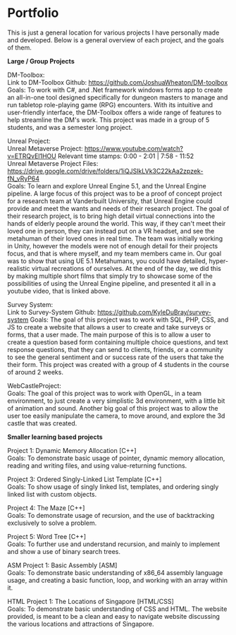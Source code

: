 # Portfolio</br>
This is just a general location for various projects I have personally made and developed. Below is a general overview of each project, and the goals of them.

<strong>Large / Group Projects</strong>

DM-Toolbox:</br>
Link to DM-Toolbox Github: https://github.com/JoshuaWheaton/DM-toolbox </br>
Goals: To work with C#, and .Net framework windows forms app to create an all-in-one tool designed specifically for dungeon masters to manage and run tabletop role-playing game (RPG) encounters. With its intuitive and user-friendly interface, the DM-Toolbox offers a wide range of features to help streamline the DM's work. This project was made in a group of 5 students, and was a semester long project.</br>

Unreal Project:</br>
Unreal Metaverse Project: https://www.youtube.com/watch?v=ETRQvEl1HOU Relevant time stamps: 0:00 - 2:01 | 7:58 - 11:52</br>
Unreal Metaverse Project Files: https://drive.google.com/drive/folders/1iQJSIkLVk3C22kAa2zpzek-fN_vRyP64 </br>
Goals: To learn and explore Unreal Engine 5.1, and the Unreal Engine pipeline. A large focus of this project was to be a proof of concept project for a research team at Vanderbuilt University, that Unreal Engine could provide and meet the wants and needs of their research project. The goal of their research project, is to bring high detail virtual connections into the hands of elderly people around the world. This way, if they can't meet their loved one in person, they can instead put on a VR headset, and see the metahuman of their loved ones in real time. The team was initially working in Unity, however the models were not of enough detail for their projects focus, and that is where myself, and my team members came in. Our goal was to show that using UE 5.1 Metahumans, you could have detailed, hyper-realistic virtual recreations of ourselves. At the end of the day, we did this by making multiple short films that simply try to showcase some of the possibilities of using the Unreal Engine pipeline, and presented it all in a youtube video, that is linked above.

Survey System:</br>
Link to Survey-System Github: https://github.com/KyleDuBray/survey-system
Goals: The goal of this project was to work with SQL, PHP, CSS, and JS to create a website that allows a user to create and take surveys or forms, that a user made. The main purpose of this is to allow a user to create a question based form containing multiple choice questions, and text response questions, that they can send to clients, friends, or a community to see the general sentiment and or success rate of the users that take the their form. This project was created with a group of 4 students in the course of around 2 weeks.

WebCastleProject:</br>
Goals: The goal of this project was to work with OpenGL, in a team environment, to just create a very simplistic 3d environment, with a little bit of animation and sound. Another big goal of this project was to allow the user toe easily manipulate the camera, to move around, and explore the 3d castle that was created.

<strong> Smaller learning based projects </strong>

Project 1: Dynamic Memory Allocation [C++]</br>
Goals: To demonstrate basic usage of pointer, dynamic memory allocation, reading and writing files, and using value-returning functions.

Project 3: Ordered Singly-Linked List Template [C++] </br>
Goals: To show usage of singly linked list, templates, and ordering singly linked list with custom objects.

Project 4: The Maze [C++]</br>
Goals: To demonstrate usage of recursion, and the use of backtracking exclusively to solve a problem.

Project 5: Word Tree [C++]</br>
Goals: To further use and understand recursion, and mainly to implement and show a use of binary search trees.

ASM Project 1: Basic Assembly [ASM]</br>
Goals: To demonstrate basic understanding of x86_64 assembly language usage, and creating a basic function, loop, and working with an array within it.

HTML Project 1: The Locations of Singapore [HTML/CSS] </br>
Goals: To demonstrate basic understanding of CSS and HTML. The website provided, is meant to be a clean and easy to navigate website discussing the various locations and attractions of Singapore.
